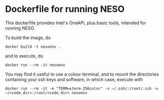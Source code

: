 # Dockerfile for running NESO

This dockerfile provides Intel's OneAPI, plus basic tools, intended for running NESO.

To build the image, do

```
docker build -t nesoenv .
```

and to execute, do

```
docker run --rm -it nesoenv
```

You may find it useful to use a colour terminal, and to mount the directories containing your ssh keys and software,
in which case, execute with

```
docker run --rm -it -e "TERM=xterm-256color" -v ~/.ssh/:/root/.ssh -v ~/<code_dir>:/root/<code_dir> nesoenv
```
